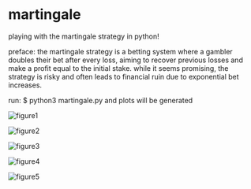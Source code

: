 # martingale
playing with the martingale strategy in python!

preface:
the martingale strategy is a betting system where a gambler doubles their bet after every loss, aiming to recover previous losses and make a profit equal to the initial stake. while it seems promising, the strategy is risky and often leads to financial ruin due to exponential bet increases.

run:
 $ python3 martingale.py and plots will be generated


![figure1](https://github.com/user-attachments/assets/8c3ecd59-d766-42bd-ba74-485294fa8265)

![figure2](https://github.com/user-attachments/assets/7f697602-72b8-4475-8352-cab23f96f8f1)

![figure3](https://github.com/user-attachments/assets/40654086-2afe-4c88-99f6-f8c2ec115d4e)

![figure4](https://github.com/user-attachments/assets/7aae1169-2095-4df9-8062-c938654f1b17)

![figure5](https://github.com/user-attachments/assets/41d49676-5e99-4fdd-90bb-10c7a4efeaa8)




